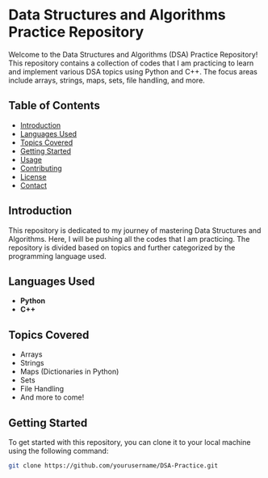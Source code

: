 # Data Structures and Algorithms Practice Repository

Welcome to the Data Structures and Algorithms (DSA) Practice Repository! This repository contains a collection of codes that I am practicing to learn and implement various DSA topics using Python and C++. The focus areas include arrays, strings, maps, sets, file handling, and more.

## Table of Contents

- [Introduction](#introduction)
- [Languages Used](#languages-used)
- [Topics Covered](#topics-covered)
- [Getting Started](#getting-started)
- [Usage](#usage)
- [Contributing](#contributing)
- [License](#license)
- [Contact](#contact)

## Introduction

This repository is dedicated to my journey of mastering Data Structures and Algorithms. Here, I will be pushing all the codes that I am practicing. The repository is divided based on topics and further categorized by the programming language used.

## Languages Used

- **Python**
- **C++**

## Topics Covered

- Arrays
- Strings
- Maps (Dictionaries in Python)
- Sets
- File Handling
- And more to come!

## Getting Started

To get started with this repository, you can clone it to your local machine using the following command:

```sh
git clone https://github.com/yourusername/DSA-Practice.git
